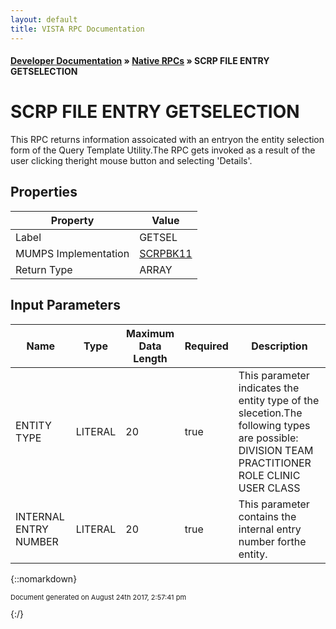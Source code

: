 ```yaml
---
layout: default
title: VISTA RPC Documentation
---
```


#### [Developer Documentation](../index) &#187; [Native RPCs](TableOfContents) &#187; SCRP FILE ENTRY GETSELECTION<br/>
# SCRP FILE ENTRY GETSELECTION

This RPC returns information assoicated with an entryon the entity selection form of the Query Template Utility.The RPC gets invoked as a result of the user clicking theright mouse button and selecting 'Details'.

## Properties

Property | Value
--- | ---
Label | GETSEL
MUMPS Implementation | [SCRPBK11](http://code.osehra.org/dox/Routine_SCRPBK11_source.html)
Return Type | ARRAY


## Input Parameters

Name | Type | Maximum Data Length | Required | Description
--- | --- | --- | --- | ---
ENTITY TYPE | LITERAL | 20 | true | This parameter indicates the entity type of the slecetion.The following types are possible:       DIVISION       TEAM       PRACTITIONER       ROLE       CLINIC       USER CLASS
INTERNAL ENTRY NUMBER | LITERAL | 20 | true | This parameter contains the internal entry number forthe entity.



{::nomarkdown} <br/><p style="font-size: 11px">Document generated on August 24th 2017, 2:57:41 pm</p>{:/}